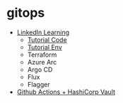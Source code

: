 # gitops

- [LinkedIn Learning](https://www.linkedin.com/learning/gitops-foundations/gitops-practices-in-action-end-to-end-workflow?autoAdvance=true&autoSkip=true&autoplay=true&resume=false&u=57692769)
  - [Tutorial Code](https://github.com/Kevin-Bowersox-Courses/gitops-foundations-app-2892009)
  - [Tutorial Env](https://github.com/Kevin-Bowersox-Courses/gitops-foundations-env-2892009)
  - Terraform
  - Azure Arc
  - Argo CD
  - Flux
  - Flagger
- [Github Actions + HashiCorp Vault](https://www.youtube.com/watch?v=rhB72KFiL48)
